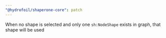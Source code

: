 ```yaml
---
"@hydrofoil/shaperone-core": patch
---
```


When no shape is selected and only one `sh:NodeShape` exists in graph, that shape will be used
